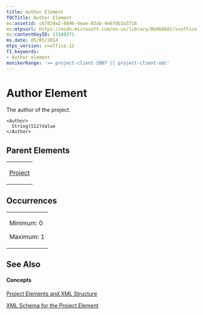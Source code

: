 ```yaml
---
title: Author Element
TOCTitle: Author Element
ms:assetid: c67029a2-6896-4eae-83ab-4e6f8b2a3716
ms:mtpsurl: https://msdn.microsoft.com/en-us/library/Bb968681(v=office.12)
ms:contentKeyID: 13188371
ms.date: 05/05/2014
mtps_version: v=office.12
f1_keywords:
- Author element
monikerRange: '>= project-client-2007 || project-client-odc'
---
```


# Author Element




The author of the project.

    <Author>
      String(512)Value
    </Author>

## Parent Elements

<table>
<colgroup>
<col style="width: 100%" />
</colgroup>
<tbody>
<tr class="odd">
<td><p><a href="project-element.md">Project</a></p></td>
</tr>
</tbody>
</table>

## Occurrences

<table>
<colgroup>
<col style="width: 100%" />
</colgroup>
<tbody>
<tr class="odd">
<td><p>Minimum: 0</p>
<p>Maximum: 1</p></td>
</tr>
</tbody>
</table>

## See Also

#### Concepts

[Project Elements and XML Structure](project-elements-and-xml-structure.md)

[XML Schema for the Project Element](xml-schema-for-the-project-element.md)

